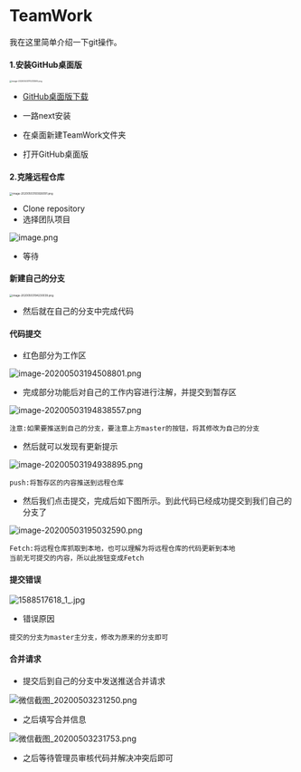 # TeamWork
我在这里简单介绍一下git操作。

#### 1.安装GitHub桌面版

<img src="https://i.loli.net/2020/05/03/PBi8shH3LfOgR6n.png" alt="image-20200503170213595.png" style="zoom: 25%;" />

* [GitHub桌面版下载](https://desktop.github.com/)

* 一路next安装

* 在桌面新建TeamWork文件夹
* 打开GitHub桌面版

#### 2.克隆远程仓库

<img src="https://i.loli.net/2020/05/03/KIHChEZ8n5JDvFQ.png" alt="image-20200503193926091.png" style="zoom: 33%;" />

* Clone repository
* 选择团队项目

![image.png](https://i.loli.net/2020/05/03/5wVq7z4oWIunvkc.png)

* 等待

#### 新建自己的分支

<img src="https://i.loli.net/2020/05/03/NRj2XuPylKxGcv9.png" alt="image-20200503194230039.png" style="zoom:33%;" />

* 然后就在自己的分支中完成代码

#### 代码提交

* 红色部分为工作区

![image-20200503194508801.png](https://i.loli.net/2020/05/03/j3FbKioSE9ufCl6.png)

* 完成部分功能后对自己的工作内容进行注解，并提交到暂存区

![image-20200503194838557.png](https://i.loli.net/2020/05/03/N3BDZy9msiWCLvd.png)

```
注意:如果要推送到自己的分支，要注意上方master的按钮，将其修改为自己的分支
```

* 然后就可以发现有更新提示

![image-20200503194938895.png](https://i.loli.net/2020/05/03/DVk1HsYciaJfuNF.png)

```
push:将暂存区的内容推送到远程仓库
```

* 然后我们点击提交，完成后如下图所示。到此代码已经成功提交到我们自己的分支了

![image-20200503195032590.png](https://i.loli.net/2020/05/03/FEwQ1g8W4zpydo3.png)

```
Fetch:将远程仓库抓取到本地，也可以理解为将远程仓库的代码更新到本地
当前无可提交的内容，所以此按钮变成Fetch
```

#### 提交错误

![1588517618_1_.jpg](https://i.loli.net/2020/05/03/PrxBq2M4AvDoEet.png)

* 错误原因

```
提交的分支为master主分支，修改为原来的分支即可
```

#### 合并请求

* 提交后到自己的分支中发送推送合并请求

![微信截图_20200503231250.png](https://i.loli.net/2020/05/03/np4zuX6yZLGOkcl.png)

* 之后填写合并信息

![微信截图_20200503231753.png](https://i.loli.net/2020/05/03/4rMRC5HwuaWdhZ6.png)

* 之后等待管理员审核代码并解决冲突后即可